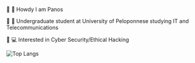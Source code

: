 :small_orange_diamond: :vulcan_salute: Howdy I am Panos

:small_orange_diamond: :open_book: Undergraduate student at University of Peloponnese  studying IT and Telecommunications 

:small_orange_diamond: :computer: Interested in Cyber Security/Ethical Hacking


![Top Langs](https://github-readme-stats.vercel.app/api/top-langs/?username=TheReaperGR&layout=compact&theme=date_night)

